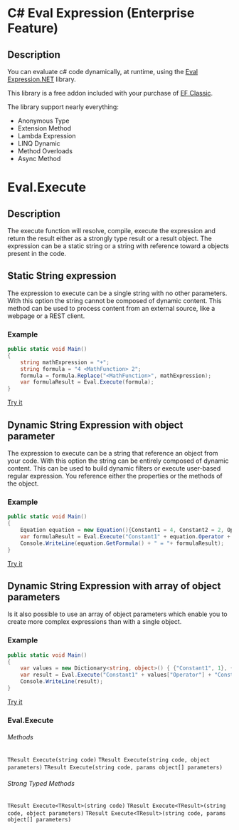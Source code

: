 # C# Eval Expression (Enterprise Feature)

## Description
You can evaluate c# code dynamically, at runtime, using the [Eval Expression.NET](http://eval-expression.net/) library.

This library is a free addon included with your purchase of [EF Classic](https://entityframework-classic.net/pricing).

The library support nearly everything:
- Anonymous Type
- Extension Method
- Lambda Expression
- LINQ Dynamic
- Method Overloads
- Async Method

# Eval.Execute

## Description
The execute function will resolve, compile, execute the expression and return the result either as a strongly type result or a result object. The expression can be a static string or a string with reference toward a objects present in the code.

## Static String expression
The expression to execute can be a single string with no other parameters. With this option the string cannot be composed of dynamic content. This method can be used to process content from an external source, like a webpage or a REST client.

### Example
```csharp
public static void Main()
{
	string mathExpression = "+";	
	string formula = "4 <MathFunction> 2";		
	formula = formula.Replace("<MathFunction>", mathExpression);
	var formulaResult = Eval.Execute(formula);
}
```
[Try it](https://dotnetfiddle.net/E2oeb7)

## Dynamic String Expression with object parameter
The expression to execute can be a string that reference an object from your code. With this option the string can be entirely composed of dynamic content. This can be used to build dynamic filters or execute user-based regular expression. You reference either the properties or the methods of the object.

### Example

```csharp
public static void Main()
{
	Equation equation = new Equation(){Constant1 = 4, Constant2 = 2, Operator = "+"};
	var formulaResult = Eval.Execute("Constant1" + equation.Operator + "Constant2", equation);
	Console.WriteLine(equation.GetFormula() + " = "+ formulaResult);
}
```
[Try it](https://dotnetfiddle.net/nCKYkL)

## Dynamic String Expression with array of object parameters
Is it also possible to use an array of object parameters which enable you to create more complex expressions than with a single object.
### Example

```csharp
public static void Main()
{
	var values = new Dictionary<string, object>() { {"Constant1", 1}, {"Constant2", 2}, {"Operator", "+"}};
	var result = Eval.Execute("Constant1" + values["Operator"] + "Constant2", values);
	Console.WriteLine(result);
}
```

[Try it](https://dotnetfiddle.net/LiY9tT)

### Eval.Execute

###### Methods

`TResult Execute(string code)`
`TResult Execute(string code, object parameters)`
`TResult Execute(string code, params object[] parameters)`

###### Strong Typed Methods

`TResult Execute<TResult>(string code)`
`TResult Execute<TResult>(string code, object parameters)`
`TResult Execute<TResult>(string code, params object[] parameters)` 





